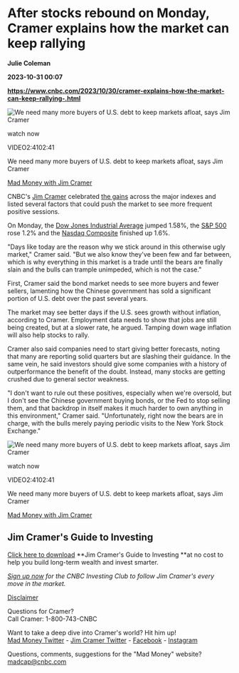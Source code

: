 # After stocks rebound on Monday, Cramer explains how the market can keep rallying
**Julie Coleman**

**2023-10-31 00:07**

**https://www.cnbc.com/2023/10/30/cramer-explains-how-the-market-can-keep-rallying-.html**

![We need many more buyers of U.S. debt to keep markets afloat, says Jim Cramer](https://image.cnbcfm.com/api/v1/image/107325790-1698707066MM-A-103023-short.jpg?v=1698707065&w=750&h=422&vtcrop=y)

watch now

VIDEO2:4102:41

We need many more buyers of U.S. debt to keep markets afloat, says Jim Cramer

[Mad Money with Jim Cramer](https://www.cnbc.com/mad-money/)

CNBC's [Jim Cramer](https://www.cnbc.com/jim-cramer-bio/) celebrated [the gains](https://www.cnbc.com/2023/10/29/stock-market-today-live-updates.html) across the major indexes and listed several factors that could push the market to see more frequent positive sessions.

On Monday, the [Dow Jones Industrial Average](https://www.cnbc.com/quotes/.DJI/) jumped 1.58%, the [S&P 500](https://www.cnbc.com/quotes/.SPX/) rose 1.2% and the [Nasdaq Composite](https://www.cnbc.com/quotes/.IXIC/) finished up 1.6%.

"Days like today are the reason why we stick around in this otherwise ugly market," Cramer said. "But we also know they've been few and far between, which is why everything in this market is a trade until the bears are finally slain and the bulls can trample unimpeded, which is not the case."

First, Cramer said the bond market needs to see more buyers and fewer sellers, lamenting how the Chinese government has sold a significant portion of U.S. debt over the past several years.

The market may see better days if the U.S. sees growth without inflation, according to Cramer. Employment data needs to show that jobs are still being created, but at a slower rate, he argued. Tamping down wage inflation will also help stocks to rally.

Cramer also said companies need to start giving better forecasts, noting that many are reporting solid quarters but are slashing their guidance. In the same vein, he said investors should give some companies with a history of outperformance the benefit of the doubt. Instead, many stocks are getting crushed due to general sector weakness.

"I don't want to rule out these positives, especially when we're oversold, but I don't see the Chinese government buying bonds, or the Fed to stop selling them, and that backdrop in itself makes it much harder to own anything in this environment," Cramer said. "Unfortunately, right now the bears are in charge, with the bulls merely paying periodic visits to the New York Stock Exchange."

![We need many more buyers of U.S. debt to keep markets afloat, says Jim Cramer](https://image.cnbcfm.com/api/v1/image/107325790-1698707066MM-A-103023-short.jpg?v=1698707065&w=750&h=422&vtcrop=y)

watch now

VIDEO2:4102:41

We need many more buyers of U.S. debt to keep markets afloat, says Jim Cramer

[Mad Money with Jim Cramer](https://www.cnbc.com/mad-money/)

Jim Cramer's Guide to Investing
-------------------------------

[Click here to download](https://www.cnbc.com/cramerguide/) **Jim Cramer's Guide to Investing **at no cost to help you build long-term wealth and invest smarter.

[_Sign up now_](https://www.cnbc.com/jointheclub/) _for the CNBC Investing Club to follow Jim Cramer's every move in the market._

[Disclaimer](https://www.cnbc.com/mad-money-disclaimer/)

Questions for Cramer?  
Call Cramer: 1-800-743-CNBC

Want to take a deep dive into Cramer's world? Hit him up!  
[Mad Money Twitter](https://twitter.com/MadMoneyOnCNBC) - [Jim Cramer Twitter](https://twitter.com/jimcramer) - [Facebook](https://www.facebook.com/madmoney?ref=aymt_homepage_panel) - [Instagram](http://instagram.com/jimcramer)

Questions, comments, suggestions for the "Mad Money" website? madcap@cnbc.com
